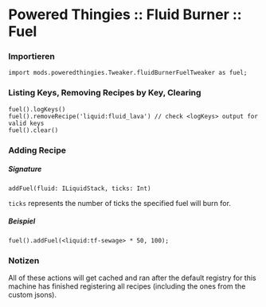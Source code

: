 # Powered Thingies :: Fluid Burner :: Fuel

### Importieren

```zenscript
import mods.poweredthingies.Tweaker.fluidBurnerFuelTweaker as fuel;
```

### Listing Keys, Removing Recipes by Key, Clearing

```zenscript
fuel().logKeys()
fuel().removeRecipe('liquid:fluid_lava') // check <logKeys> output for valid keys
fuel().clear()
```

### Adding Recipe

##### Signature

```zenscript
addFuel(fluid: ILiquidStack, ticks: Int)
```

`ticks` represents the number of ticks the specified fuel will burn for.

##### Beispiel

```zenscript
fuel().addFuel(<liquid:tf-sewage> * 50, 100);
```

### Notizen

All of these actions will get cached and ran after the default registry for this machine has finished registering all recipes (including the ones from the custom jsons).